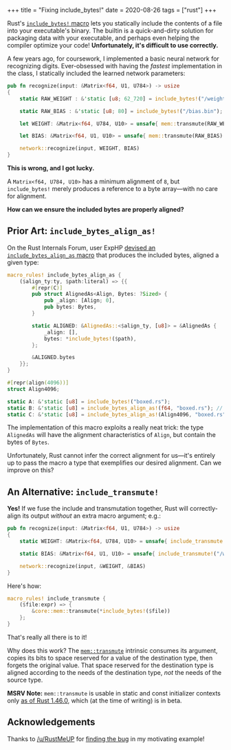 +++
title = "Fixing include_bytes!"
date = 2020-08-26
tags = ["rust"]
+++

Rust's [`include_bytes!` macro](https://doc.rust-lang.org/core/macro.include_bytes.html) lets you statically include the contents of a file into your executable's binary. The builtin is a quick-and-dirty solution for packaging data with your executable, and perhaps even helping the compiler optimize your code! **Unfortunately, it's difficult to use correctly.**

<!-- more -->

A few years ago, for coursework, I implemented a basic neural network for recognizing digits. Ever-obsessed with having the *fastest* implementation in the class, I statically included the learned network parameters:
```rust
pub fn recognize(input: &Matrix<f64, U1, U784>) -> usize
{
    static RAW_WEIGHT : &'static [u8; 62_720] = include_bytes!("/weight.bin");

    static RAW_BIAS : &'static [u8; 80] = include_bytes!("/bias.bin");

    let WEIGHT: &Matrix<f64, U784, U10> = unsafe{ mem::transmute(RAW_WEIGHT) };

    let BIAS: &Matrix<f64, U1, U10> = unsafe{ mem::transmute(RAW_BIAS) };

    network::recognize(input, WEIGHT, BIAS)
}
```

**This is wrong, and I got lucky.**

A `Matrix<f64, U784, U10>` has a minimum alignment of `8`, but `include_bytes!` merely produces a reference to a byte array—with no care for alignment.

**How can we ensure the included bytes are properly aligned?**

## Prior Art: `include_bytes_align_as!`
On the Rust Internals Forum, user ExpHP [devised an `include_bytes_align_as` macro](https://users.rust-lang.org/t/can-i-conveniently-compile-bytes-into-a-rust-program-with-a-specific-alignment/24049/2) that produces the included bytes, aligned a given type:
```rust
macro_rules! include_bytes_align_as {
    ($align_ty:ty, $path:literal) => {{
        #[repr(C)]
        pub struct AlignedAs<Align, Bytes: ?Sized> {
            pub _align: [Align; 0],
            pub bytes: Bytes,
        }

        static ALIGNED: &AlignedAs::<$align_ty, [u8]> = &AlignedAs {
            _align: [],
            bytes: *include_bytes!($path),
        };

        &ALIGNED.bytes
    }};
}

#[repr(align(4096))]
struct Align4096;

static A: &'static [u8] = include_bytes!("boxed.rs");
static B: &'static [u8] = include_bytes_align_as!(f64, "boxed.rs"); // alignment of 8
static C: &'static [u8] = include_bytes_align_as!(Align4096, "boxed.rs"); // alignment of 4096
```
The implementation of this macro exploits a really neat trick: the type `AlignedAs` will have the alignment characteristics of `Align`, but contain the bytes of `Bytes`.

Unfortunately, Rust cannot infer the correct alignment for us—it's entirely up to pass the macro a type that exemplifies our desired alignment. Can we improve on this?

## An Alternative: `include_transmute!`
**Yes!** If we fuse the include and transmutation together, Rust will correctly-align its output *without* an extra macro argument; e.g.:
```rust
pub fn recognize(input: &Matrix<f64, U1, U784>) -> usize
{
    static WEIGHT: &Matrix<f64, U784, U10> = unsafe{ include_transmute!("/weight.bin") };

    static BIAS: &Matrix<f64, U1, U10> = unsafe{ include_transmute!("/weight.bin") };

    network::recognize(input, &WEIGHT, &BIAS)
}
```
Here's how:
```rust
macro_rules! include_transmute {
    ($file:expr) => {
        &core::mem::transmute(*include_bytes!($file))
    };
}
```
That's really all there is to it!

Why does this work? The [`mem::transmute`](https://doc.rust-lang.org/core/mem/fn.transmute.html) intrinsic consumes its argument, copies its bits to space reserved for a value of the destination type, then forgets the original value. That space reserved for the destination type is aligned according to the needs of the destination type, *not* the needs of the source type.

**MSRV Note:** `mem::transmute` is usable in static and const initializer contexts only [as of Rust 1.46.0](https://github.com/rust-lang/rust/pull/72920), which (at the time of writing) is in beta.

## Acknowledgements
Thanks to [/u/RustMeUP](https://www.reddit.com/user/RustMeUp) for [finding the bug](https://www.reddit.com/r/rust/comments/igi6p0/prerfc_safer_transmutation/g2wt27y/) in my motivating example!
